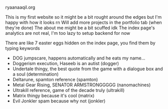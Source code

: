 ryaanaaqil.org

This is my first website so it might be a bit rought around the edges but I'm happy with how it looks rn
Will add more projects in the portfolio tab (when they're done)
The about me might be a bit scuffed idk
The index page's analytics are not real, I'm too lazy to setup backend for now

There are like 7 easter eggs hidden on the index page, you find them by typing keywords
- DOG jumpscare, happens automatically and he eats my name...
- Doggerism execution, Haseeb is an autist (dogger)
- Undertale thingy, the best quote from the game with a dialogue box and a soul (determination)
- Deltarune, spamton reference (spamton)
- Metal Gear Rising, SENATOR ARMSTRONGGGGG (nanomachines)
- Ultrakill reference, game of the decade truly (ultrakill)
- Matrix thingy because it's cool (matrix)
- Evil Jonkler spam because why not (jonkler)